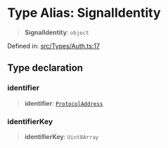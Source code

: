 # Type Alias: SignalIdentity

> **SignalIdentity**: `object`

Defined in: [src/Types/Auth.ts:17](https://github.com/Fokusdotid/bail/blob/99acc683da8779d62a0509bb4108fdb35cb2b061/src/Types/Auth.ts#L17)

## Type declaration

### identifier

> **identifier**: [`ProtocolAddress`](ProtocolAddress.md)

### identifierKey

> **identifierKey**: `Uint8Array`
